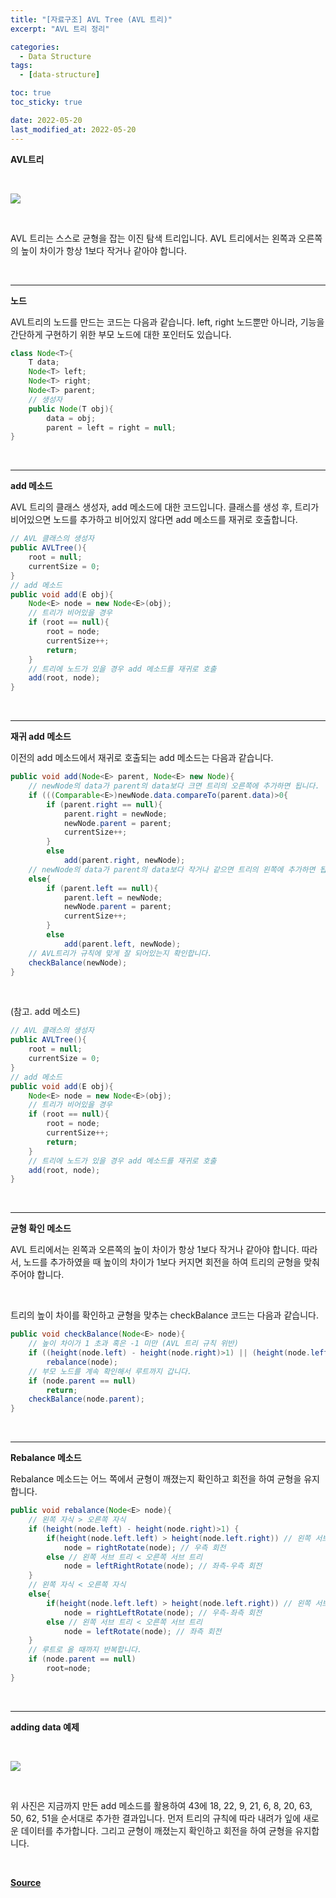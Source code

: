 ```yaml
---
title: "[자료구조] AVL Tree (AVL 트리)"
excerpt: "AVL 트리 정리"

categories:
  - Data Structure
tags:
  - [data-structure]

toc: true
toc_sticky: true

date: 2022-05-20
last_modified_at: 2022-05-20
---
```


**AVL트리**

 <br>

![](https://cphinf.pstatic.net/mooc/20210430_169/1619719441354fPiUS_PNG/mceclip0.png)

<br>

AVL 트리는 스스로 균형을 잡는 이진 탐색 트리입니다. AVL 트리에서는 왼쪽과 오른쪽의 높이 차이가 항상 1보다 작거나 같아야 합니다.

<br>
<HR>


**노드**



AVL트리의 노드를 만드는 코드는 다음과 같습니다. left, right 노드뿐만 아니라, 기능을 간단하게 구현하기 위한 부모 노드에 대한 포인터도 있습니다.


```java
class Node<T>{
	T data;
	Node<T> left;
	Node<T> right;
	Node<T> parent;
	// 생성자
	public Node(T obj){
		data = obj;
		parent = left = right = null;
}
```

<br>
<HR>

**add 메소드**



AVL 트리의 클래스 생성자, add 메소드에 대한 코드입니다. 클래스를 생성 후, 트리가 비어있으면 노드를 추가하고 비어있지 않다면 add 메소드를 재귀로 호출합니다.


```java
// AVL 클래스의 생성자
public AVLTree(){
	root = null;
	currentSize = 0;
}
// add 메소드
public void add(E obj){
	Node<E> node = new Node<E>(obj);
	// 트리가 비어있을 경우
	if (root == null){
		root = node;
		currentSize++;
		return;
	}
	// 트리에 노드가 있을 경우 add 메소드를 재귀로 호출
	add(root, node);
}
```

<br>
<HR>

**재귀 add 메소드**



이전의 add 메소드에서 재귀로 호출되는 add 메소드는 다음과 같습니다.


```java
public void add(Node<E> parent, Node<E> new Node){
	// newNode의 data가 parent의 data보다 크면 트리의 오른쪽에 추가하면 됩니다.
	if (((Comparable<E>)newNode.data.compareTo(parent.data)>0{
		if (parent.right == null){
			parent.right = newNode;
			newNode.parent = parent;
			currentSize++;
		}
		else
			add(parent.right, newNode);
	// newNode의 data가 parent의 data보다 작거나 같으면 트리의 왼쪽에 추가하면 됩니다.
	else{
		if (parent.left == null){
			parent.left = newNode;
			newNode.parent = parent;
			currentSize++;
		}
		else
			add(parent.left, newNode);
	// AVL트리가 규칙에 맞게 잘 되어있는지 확인합니다.
	checkBalance(newNode);
}
```

<br>


(참고. add 메소드)

```java
// AVL 클래스의 생성자
public AVLTree(){
	root = null;
	currentSize = 0;
}
// add 메소드
public void add(E obj){
	Node<E> node = new Node<E>(obj);
	// 트리가 비어있을 경우
	if (root == null){
		root = node;
		currentSize++;
		return;
	}
	// 트리에 노드가 있을 경우 add 메소드를 재귀로 호출
	add(root, node);
}
```

<br>
<HR>

**균형 확인 메소드**

 

AVL 트리에서는 왼쪽과 오른쪽의 높이 차이가 항상 1보다 작거나 같아야 합니다. 따라서, 노드를 추가하였을 때 높이의 차이가 1보다 커지면 회전을 하여 트리의 균형을 맞춰주어야 합니다.

<br>

트리의 높이 차이를 확인하고 균형을 맞추는 checkBalance 코드는 다음과 같습니다.

```java
public void checkBalance(Node<E> node){
	// 높이 차이가 1 초과 혹은 -1 미만 (AVL 트리 규칙 위반)
	if ((height(node.left) - height(node.right)>1) || (height(node.left) - height(node.right)<-1)){
		rebalance(node);
	// 부모 노드를 계속 확인해서 루트까지 갑니다.
	if (node.parent == null)
		return;
	checkBalance(node.parent);
}
```


<br>
<HR>

**Rebalance 메소드**



Rebalance 메소드는 어느 쪽에서 균형이 깨졌는지 확인하고 회전을 하여 균형을 유지합니다.


```java
public void rebalance(Node<E> node){
	// 왼쪽 자식 > 오른쪽 자식
	if (height(node.left) - height(node.right)>1) {
		if(height(node.left.left) > height(node.left.right)) // 왼쪽 서브 트리 > 오른쪽 서브 트리
			node = rightRotate(node); // 우측 회전
		else // 왼쪽 서브 트리 < 오른쪽 서브 트리
			node = leftRightRotate(node); // 좌측-우측 회전
	}
	// 왼쪽 자식 < 오른쪽 자식
	else{ 
		if(height(node.left.left) > height(node.left.right)) // 왼쪽 서브 트리 > 오른쪽 서브 트리
			node = rightLeftRotate(node); // 우측-좌측 회전
		else // 왼쪽 서브 트리 < 오른쪽 서브 트리
			node = leftRotate(node); // 좌측 회전	
	}
	// 루트로 올 때까지 반복합니다.
	if (node.parent == null)
		root=node;
}
```

<br>
<HR>

**adding data 예제**

 <br>

![](https://cphinf.pstatic.net/mooc/20210430_27/1619722949748EIWdk_PNG/mceclip0.png)

 <br>

위 사진은 지금까지 만든 add 메소드를 활용하여 43에 18, 22, 9, 21, 6, 8, 20, 63, 50, 62, 51을 순서대로 추가한 결과입니다.
먼저 트리의 규칙에 따라 내려가 잎에 새로운 데이터를 추가합니다. 그리고 균형이 깨졌는지 확인하고 회전을 하여 균형을 유지합니다.

<br>

[**Source**](https://www.boostcourse.org/cs204/joinLectures/145114)